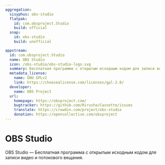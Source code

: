 ```yaml
---
aggregation:
  sisyphus: obs-studio
  flatpak:
    id: com.obsproject.Studio
    build: official
  snap:
    id: obs-studio
    build: unofficial

appstream:
  id: com.obsproject.Studio
  name: OBS Studio
  icon: /obs-studio/obs-studio-logo.svg
  summary: Бесплатная программа с открытым исходным кодом для записи видео и потокового вещания.
  metadata_license:
    name: GNU GPLv2
    link: https://choosealicense.com/licenses/gpl-2.0/
  developer:
    name: OBS Project
  url:
    homepage: https://obsproject.com/
    bugtracker: https://github.com/Rirusha/Cassette/issues
    translate: https://crowdin.com/project/obs-studio
    donation: https://opencollective.com/obsproject
---
```


# OBS Studio

OBS Studio — Бесплатная программа с открытым исходным кодом для записи видео и потокового вещания.

<!--@include: @apps/_parts/install/content-repo.md-->
<!--@include: @apps/_parts/install/content-flatpak.md-->
<!--@include: @apps/_parts/install/content-snap.md-->
